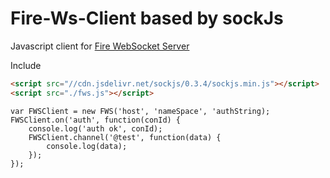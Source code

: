 # Fire-Ws-Client based by sockJs

Javascript client for [Fire WebSocket Server](https://github.com/dizard/FireWebSocketServer)

Include
```html
<script src="//cdn.jsdelivr.net/sockjs/0.3.4/sockjs.min.js"></script>
<script src="./fws.js"></script>
```

```javasript
var FWSClient = new FWS('host', 'nameSpace', 'authString);
FWSClient.on('auth', function(conId) {
    console.log('auth ok', conId);
    FWSClient.channel('@test', function(data) {
        console.log(data);
    });
});
```
